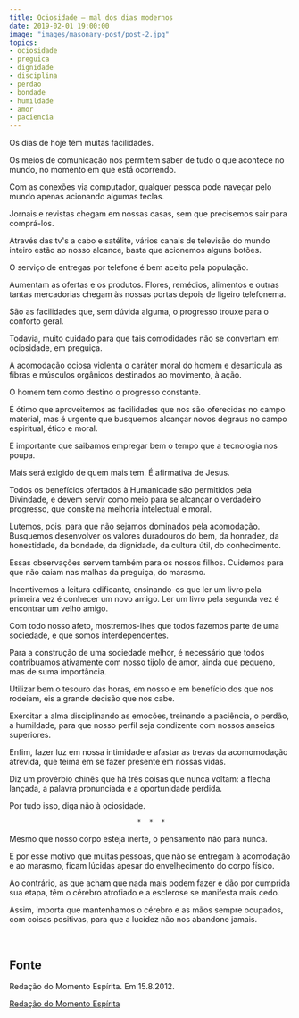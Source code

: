 ```yaml
---
title: Ociosidade – mal dos dias modernos
date: 2019-02-01 19:00:00
image: "images/masonary-post/post-2.jpg"
topics: 
- ociosidade
- preguica
- dignidade
- disciplina
- perdao
- bondade
- humildade
- amor
- paciencia
---
```


Os dias de hoje têm muitas facilidades.

Os meios de comunicação nos permitem saber de tudo o que acontece no mundo, no
momento em que está ocorrendo.

Com as conexões via computador, qualquer pessoa pode navegar pelo mundo apenas
acionando algumas teclas.

Jornais e revistas chegam em nossas casas, sem que precisemos sair para
comprá-los.

Através das tv's a cabo e satélite, vários canais de televisão do mundo inteiro
estão ao nosso alcance, basta que acionemos alguns botões.

O serviço de entregas por telefone é bem aceito pela população.

Aumentam as ofertas e os produtos. Flores, remédios, alimentos e outras tantas
mercadorias chegam às nossas portas depois de ligeiro telefonema.

São as facilidades que, sem dúvida alguma, o progresso trouxe para o conforto
geral.

Todavia, muito cuidado para que tais comodidades não se convertam em
ociosidade, em preguiça.

A acomodação ociosa violenta o caráter moral do homem e desarticula as fibras e
músculos orgânicos destinados ao movimento, à ação.

O homem tem como destino o progresso constante.

É ótimo que aproveitemos as facilidades que nos são oferecidas no campo
material, mas é urgente que busquemos alcançar novos degraus no campo
espiritual, ético e moral.

É importante que saibamos empregar bem o tempo que a tecnologia nos poupa.

Mais será exigido de quem mais tem. É afirmativa de Jesus.

Todos os benefícios ofertados à Humanidade são permitidos pela Divindade, e
devem servir como meio para se alcançar o verdadeiro progresso, que consite na
melhoria intelectual e moral.

Lutemos, pois, para que não sejamos dominados pela acomodação. Busquemos
desenvolver os valores duradouros do bem, da honradez, da honestidade, da
bondade, da dignidade, da cultura útil, do conhecimento.

Essas observações servem também para os nossos filhos. Cuidemos para que não
caiam nas malhas da preguiça, do marasmo.

Incentivemos a leitura edificante, ensinando-os que ler um livro pela primeira
vez é conhecer um novo amigo. Ler um livro pela segunda vez é encontrar um
velho amigo.

Com todo nosso afeto, mostremos-lhes que todos fazemos parte de uma sociedade,
e que somos interdependentes.

Para a construção de uma sociedade melhor, é necessário que todos contribuamos
ativamente com nosso tijolo de amor, ainda que pequeno, mas de suma
importância.

Utilizar bem o tesouro das horas, em nosso e em benefício dos que nos rodeiam,
eis a grande decisão que nos cabe.

Exercitar a alma disciplinando as emocões, treinando a paciência, o perdão, a
humildade, para que nosso perfil seja condizente com nossos anseios superiores.

Enfim, fazer luz em nossa intimidade e afastar as trevas da acomomodação
atrevida, que teima em se fazer presente em nossas vidas.

Diz um provérbio chinês que há três coisas que nunca voltam: a flecha lançada,
a palavra pronunciada e a oportunidade perdida.

Por tudo isso, diga não à ociosidade.

                                    *  *  *

Mesmo que nosso corpo esteja inerte, o pensamento não para nunca.

É por esse motivo que muitas pessoas, que não se entregam à acomodação e ao
marasmo, ficam lúcidas apesar do envelhecimento do corpo físico.

Ao contrário, as que acham que nada mais podem fazer e dão por cumprida sua
etapa, têm o cérebro atrofiado e a esclerose se manifesta mais cedo.

Assim, importa que mantenhamos o cérebro e as mãos sempre ocupados, com coisas
positivas, para que a lucidez não nos abandone jamais.

 

## Fonte
Redação do Momento Espírita.
Em 15.8.2012.



[Redação do Momento Espírita](http://www.momento.com.br/pt/ler_texto.php?id=3539)
